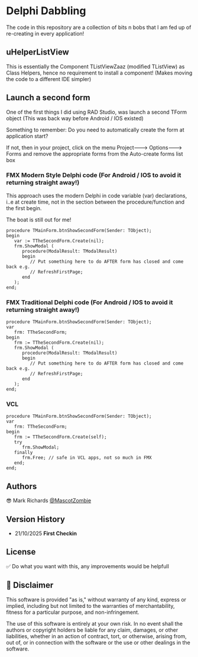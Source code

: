 # Delphi Dabbling
The code in this repository are a collection of bits n bobs that I am fed up of re-creating in every application!

## uHelperListView
This is essentially the Component TListViewZaaz (modified TListView) as Class Helpers, hence no requirement to install a component! (Makes moving the code to a different IDE simpler)

## Launch a second form
One of the first things I did using RAD Studio, was launch a second TForm object (This was back way before Android / IOS existed)

Something to remember: Do you need to automatically create the form at application start?

If not, then in your project, click on the menu Project---> Options---> Forms and remove the appropriate forms from the Auto-create forms list box

### FMX Modern Style Delphi code (For Android / IOS to avoid it returning straight away!)
This approach uses the modern Delphi in code variable (var) declarations, i..e at create time, not in the section between the procedure/function and the first begin.

The boat is still out for me! 

```delphi
procedure TMainForm.btnShowSecondForm(Sender: TObject);
begin
   var := TTheSecondForm.Create(nil);
   frm.ShowModal (
      procedure(ModalResult: TModalResult)
      begin
         // Put something here to do AFTER form has closed and come back e.g.
         // RefreshFirstPage;
      end
   );
end;
```

### FMX Traditional Delphi code (For Android / IOS to avoid it returning straight away!)
```delphi
procedure TMainForm.btnShowSecondForm(Sender: TObject);
var
   frm: TTheSecondForm;
begin
   frm := TTheSecondForm.Create(nil);
   frm.ShowModal (
      procedure(ModalResult: TModalResult)
      begin
         // Put something here to do AFTER form has closed and come back e.g.
         // RefreshFirstPage;
      end
   );
end;
```

### VCL
```delphi
procedure TMainForm.btnShowSecondForm(Sender: TObject);
var
   frm: TTheSecondForm;
begin
   frm := TTheSecondForm.Create(self);
   try
      frm.ShowModal;
   finally
      frm.Free; // safe in VCL apps, not so much in FMX
   end;
end;
```

## Authors
😎 Mark Richards [@MascotZombie](https://thezombiecoders.co.uk)

## Version History
* 21/10/2025 **First Checkin**

## License
✅ Do what you want with this, any improvements would be helpfull

## 💬 Disclaimer
This software is provided "as is," without warranty of any kind, express or implied, including but not limited to the warranties of merchantability, fitness for a particular purpose, and non-infringement.

The use of this software is entirely at your own risk. In no event shall the authors or copyright holders be liable for any claim, damages, or other liabilities, whether in an action of contract, tort, or otherwise, arising from, out of, or in connection with the software or the use or other dealings in the software.
